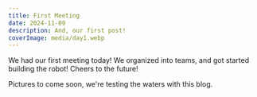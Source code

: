 ```yaml
---
title: First Meeting
date: 2024-11-09
description: And, our first post!
coverImage: media/day1.webp
---
```


We had our first meeting today! We organized into teams, and got started building the robot! Cheers to the future!

Pictures to come soon, we're testing the waters with this blog.
